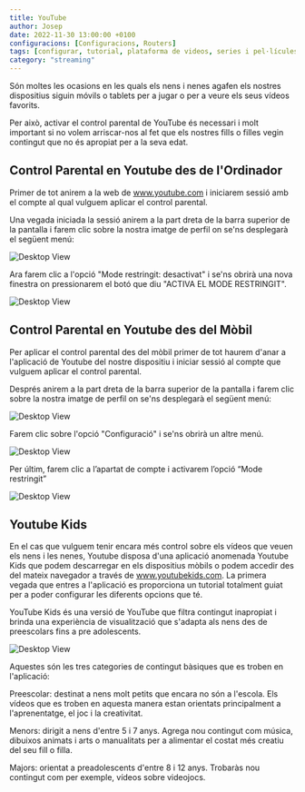 ```yaml
---
title: YouTube
author: Josep
date: 2022-11-30 13:00:00 +0100
configuracions: [Configuracions, Routers]
tags: [configurar, tutorial, plataforma de videos, series i pel·lícules, series, pel·lícules, youtubers, escrit per Josep, 30 de Novembre de 2022, control, parental, pc, web, acces, xarxa, YouTube, Google, restringir, streaming, codi, PIN, multiplataforma, Android, IOS, tablet, smartphone, online, cataleg, compte, contingut, limitar, impportant, kids, youtube kids, modes, videos, favorits, contingut inapropiat, inapropiat, preescolars, menors, majors, filtrat]
category: "streaming"
---
```

Són moltes les ocasions en les quals els nens i nenes agafen els nostres dispositius siguin móvils o tablets per a jugar o per a veure els seus vídeos favorits.

Per això, activar el control parental de YouTube és necessari i molt important si no volem arriscar-nos al fet que els nostres fills o filles vegin contingut que no és apropiat per a la seva edat.

## Control Parental en Youtube des de l'Ordinador

Primer de tot anirem a la web de www.youtube.com i iniciarem sessió amb el compte al qual vulguem aplicar el control parental.

Una vegada iniciada la sessió anirem a la part dreta de la barra superior de la pantalla i farem clic sobre la nostra imatge de perfil on se'ns desplegarà el següent menú:

![Desktop View](/assets/img/2022-11-30-youtube/image2.png)

Ara farem clic a l'opció "Mode restringit: desactivat" i se'ns obrirà una nova finestra on pressionarem el botó que diu "ACTIVA EL MODE RESTRINGIT".

![Desktop View](/assets/img/2022-11-30-youtube/image6.png)

## Control Parental en Youtube des del Mòbil

Per aplicar el control parental des del mòbil primer de tot haurem d'anar a l'aplicació de Youtube del nostre dispositiu i iniciar sessió al compte que vulguem aplicar el control parental.

Després anirem a la part dreta de la barra superior de la pantalla i farem clic sobre la nostra imatge de perfil on se'ns desplegarà el següent menú:

![Desktop View](/assets/img/2022-11-30-youtube/image3.png)

Farem clic sobre l'opció "Configuració" i se'ns obrirà un altre menú.

![Desktop View](/assets/img/2022-11-30-youtube/image4.png)

Per últim, farem clic a l’apartat de compte i activarem l’opció “Mode restringit”

![Desktop View](/assets/img/2022-11-30-youtube/image5.png)

## Youtube Kids

En el cas que vulguem tenir encara més control sobre els vídeos que veuen els nens i les nenes, Youtube disposa d'una aplicació anomenada Youtube Kids que podem descarregar en els dispositius mòbils o podem accedir des del mateix navegador a través de www.youtubekids.com. La primera vegada que entres a l'aplicació es proporciona un tutorial totalment guiat per a poder configurar les diferents opcions que té.

YouTube Kids és una versió de YouTube que filtra contingut inapropiat i brinda una experiència de visualització que s'adapta als nens des de preescolars fins a pre adolescents.

![Desktop View](/assets/img/2022-11-30-youtube/image1.png)

Aquestes són les tres categories de contingut bàsiques que es troben en l'aplicació:

Preescolar: destinat a nens molt petits que encara no són a l'escola. Els vídeos que es troben en aquesta manera estan orientats principalment a l'aprenentatge, el joc i la creativitat.

Menors: dirigit a nens d'entre 5 i 7 anys. Agrega nou contingut com música, dibuixos animats i arts o manualitats per a alimentar el costat més creatiu del seu fill o filla.

Majors: orientat a preadolescents d'entre 8 i 12 anys. Trobaràs  nou contingut com per exemple, vídeos sobre videojocs.
